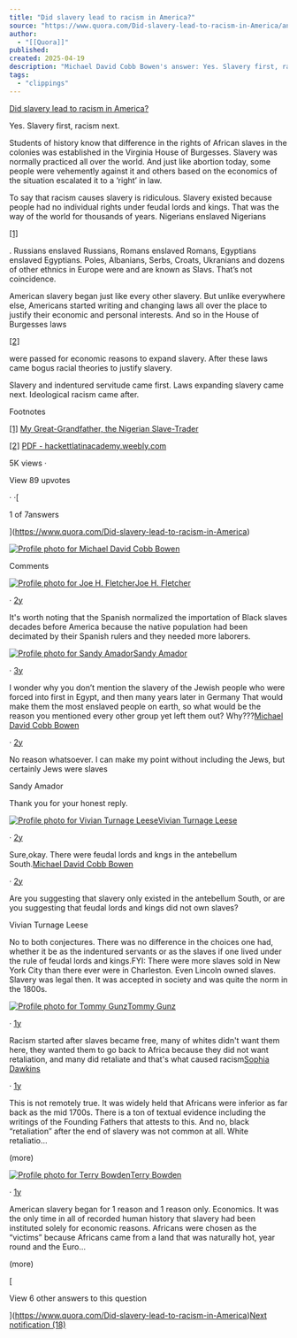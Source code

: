 ```yaml
---
title: "Did slavery lead to racism in America?"
source: "https://www.quora.com/Did-slavery-lead-to-racism-in-America/answer/Michael-David-Cobb-Bowen?__filter__=all&__nsrc__=3&__sncid__=63593408739"
author:
  - "[[Quora]]"
published:
created: 2025-04-19
description: "Michael David Cobb Bowen's answer: Yes. Slavery first, racism next.Students of history know that difference in the rights of African slaves in the colonies was established in the Virginia House of Burgesses. Slavery was normally practiced all over the world. And just like abortion today, some p..."
tags:
  - "clippings"
---
```

[Did slavery lead to racism in America?](https://www.quora.com/Did-slavery-lead-to-racism-in-America)

Yes. Slavery first, racism next.

Students of history know that difference in the rights of African slaves in the colonies was established in the Virginia House of Burgesses. Slavery was normally practiced all over the world. And just like abortion today, some people were vehemently against it and others based on the economics of the situation escalated it to a ‘right’ in law.

To say that racism causes slavery is ridiculous. Slavery existed because people had no individual rights under feudal lords and kings. That was the way of the world for thousands of years. Nigerians enslaved Nigerians

[\[1\]](https://www.quora.com/Did-slavery-lead-to-racism-in-America/answer/?__filter__=all&__nsrc__=3&__sncid__=63593408739#vPvpk)

. Russians enslaved Russians, Romans enslaved Romans, Egyptians enslaved Egyptians. Poles, Albanians, Serbs, Croats, Ukranians and dozens of other ethnics in Europe were and are known as Slavs. That’s not coincidence.

American slavery began just like every other slavery. But unlike everywhere else, Americans started writing and changing laws all over the place to justify their economic and personal interests. And so in the House of Burgesses laws

[\[2\]](https://www.quora.com/Did-slavery-lead-to-racism-in-America/answer/?__filter__=all&__nsrc__=3&__sncid__=63593408739#ZogkW)

were passed for economic reasons to expand slavery. After these laws came bogus racial theories to justify slavery.

Slavery and indentured servitude came first. Laws expanding slavery came next. Ideological racism came after.

Footnotes

[\[1\]](https://www.quora.com/Did-slavery-lead-to-racism-in-America/answer/?__filter__=all&__nsrc__=3&__sncid__=63593408739#cite-vPvpk) [My Great-Grandfather, the Nigerian Slave-Trader](https://www.newyorker.com/culture/personal-history/my-great-grandfather-the-nigerian-slave-trader#pq%3D8pwZZk)

[\[2\]](https://www.quora.com/Did-slavery-lead-to-racism-in-America/answer/?__filter__=all&__nsrc__=3&__sncid__=63593408739#cite-ZogkW) [PDF - hackettlatinacademy.weebly.com](https://www.evernote.com/shard/s6/u/0/sh/75d75502-fc83-4459-9b3e-d43e8ae00cc7/0a61545238b300838c387044f2ae3733)

5K views ·

View 89 upvotes

· ·[

1 of 7answers

](https://www.quora.com/Did-slavery-lead-to-racism-in-America)

[![Profile photo for Michael David Cobb Bowen](https://qph.cf2.quoracdn.net/main-thumb-17296487-100-nuswfmmvsmekbujhoikudktinmtidakz.jpeg)](https://www.quora.com/profile/Michael-David-Cobb-Bowen)

  

Comments

[![Profile photo for Joe H. Fletcher](https://qph.cf2.quoracdn.net/main-thumb-209223409-200-sbjkmonaxqvixruxhmmdebllanzhvlph.jpeg)](https://www.quora.com/profile/Joe-H-Fletcher)[Joe H. Fletcher](https://www.quora.com/profile/Joe-H-Fletcher)

· [2y](https://www.quora.com/Did-slavery-lead-to-racism-in-America/answer/Michael-David-Cobb-Bowen?comment_id=307022840&comment_type=2)

It's worth noting that the Spanish normalized the importation of Black slaves decades before America because the native population had been decimated by their Spanish rulers and they needed more laborers.

[![Profile photo for Sandy Amador](https://qsf.cf2.quoracdn.net/-4-images.new_grid.profile_default.png-26-688c79556f251aa0.png)](https://www.quora.com/profile/Sandy-Amador)[Sandy Amador](https://www.quora.com/profile/Sandy-Amador)

· [3y](https://www.quora.com/Did-slavery-lead-to-racism-in-America/answer/Michael-David-Cobb-Bowen?comment_id=255279278&comment_type=2)

I wonder why you don’t mention the slavery of the Jewish people who were forced into first in Egypt, and then many years later in Germany That would make them the most enslaved people on earth, so what would be the reason you mentioned every other group yet left them out? Why???[Michael David Cobb Bowen](https://www.quora.com/profile/Michael-David-Cobb-Bowen)

· [2y](https://www.quora.com/Did-slavery-lead-to-racism-in-America/answer/Michael-David-Cobb-Bowen?comment_id=297526019&comment_type=2)

No reason whatsoever. I can make my point without including the Jews, but certainly Jews were slaves

Sandy Amador

Thank you for your honest reply.

[![Profile photo for Vivian Turnage Leese](https://qph.cf2.quoracdn.net/main-thumb-824416824-200-aawbgkgrttzrdymgpytdulsakemhlgcw.jpeg)](https://www.quora.com/profile/Vivian-Turnage-Leese-1)[Vivian Turnage Leese](https://www.quora.com/profile/Vivian-Turnage-Leese-1)

· [2y](https://www.quora.com/Did-slavery-lead-to-racism-in-America/answer/Michael-David-Cobb-Bowen?comment_id=319199414&comment_type=2)

Sure,okay. There were feudal lords and kngs in the antebellum South.[Michael David Cobb Bowen](https://www.quora.com/profile/Michael-David-Cobb-Bowen)

· [2y](https://www.quora.com/Did-slavery-lead-to-racism-in-America/answer/Michael-David-Cobb-Bowen?comment_id=319326390&comment_type=2)

Are you suggesting that slavery only existed in the antebellum South, or are you suggesting that feudal lords and kings did not own slaves?

Vivian Turnage Leese

No to both conjectures. There was no difference in the choices one had, whether it be as the indentured servants or as the slaves if one lived under the rule of feudal lords and kings.FYI: There were more slaves sold in New York City than there ever were in Charleston. Even Lincoln owned slaves. Slavery was legal then. It was accepted in society and was quite the norm in the 1800s.

[![Profile photo for Tommy Gunz](https://qph.cf2.quoracdn.net/main-thumb-2002437866-200-nozlapyohyozlxwcjtaolpdmxkiqqony.jpeg)](https://www.quora.com/profile/Tommy-Gunz-97)[Tommy Gunz](https://www.quora.com/profile/Tommy-Gunz-97)

· [1y](https://www.quora.com/Did-slavery-lead-to-racism-in-America/answer/Michael-David-Cobb-Bowen?comment_id=331424553&comment_type=2)

Racism started after slaves became free, many of whites didn't want them here, they wanted them to go back to Africa because they did not want retaliation, and many did retaliate and that's what caused racism[Sophia Dawkins](https://www.quora.com/profile/Sophia-Dawkins-12)

· [1y](https://www.quora.com/Did-slavery-lead-to-racism-in-America/answer/Michael-David-Cobb-Bowen?comment_id=339635034&comment_type=2)

This is not remotely true. It was widely held that Africans were inferior as far back as the mid 1700s. There is a ton of textual evidence including the writings of the Founding Fathers that attests to this. And no, black “retaliation” after the end of slavery was not common at all. White retaliatio…

(more)

[![Profile photo for Terry Bowden](https://qph.cf2.quoracdn.net/main-thumb-695255932-200-btpjpyjlspeclgkxubznltmtwfwxgekb.jpeg)](https://www.quora.com/profile/Terry-Bowden-11)[Terry Bowden](https://www.quora.com/profile/Terry-Bowden-11)

· [1y](https://www.quora.com/Did-slavery-lead-to-racism-in-America/answer/Michael-David-Cobb-Bowen?comment_id=348657510&comment_type=2)

American slavery began for 1 reason and 1 reason only. Economics. It was the only time in all of recorded human history that slavery had been instituted solely for economic reasons. Africans were chosen as the “victims” because Africans came from a land that was naturally hot, year round and the Euro…

(more)

[

View 6 other answers to this question

](https://www.quora.com/Did-slavery-lead-to-racism-in-America)[Next notification (18)](https://www.quora.com/Why-do-you-think-reports-about-poor-living-conditions-often-surprise-people-who-are-not-directly-affected-by-poverty/answer/Michael-David-Cobb-Bowen?__filter__=all&__nsrc__=3&__sncid__=63592652118)